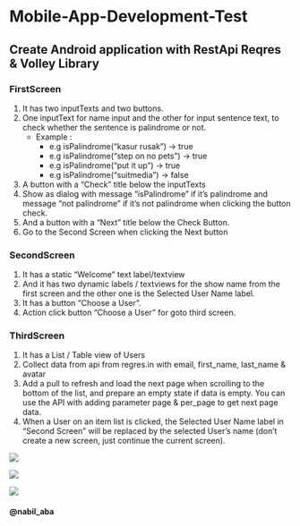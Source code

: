 # Mobile-App-Development-Test
## Create Android application with RestApi Reqres & Volley Library

### FirstScreen
1. It has two inputTexts and two buttons. 
2. One inputText for name input and the other for input sentence text, to check whether the sentence is palindrome or not.
    - Example :
        - e.g isPalindrome(“kasur rusak”) -> true
        - e.g isPalindrome(“step on no pets”) -> true
        - e.g isPalindrome(“put it up”) -> true
        - e.g isPalindrome(“suitmedia”) -> false
3. A button with a “Check” title below the inputTexts
4. Show as dialog with message “isPalindrome” if it’s palindrome and message “not   palindrome” if it’s not palindrome when clicking the button check.
5. And a button with a “Next” title below the Check Button.
6. Go to the Second Screen when clicking the Next button

### SecondScreen
1. It has a static “Welcome” text label/textview
2. And it has two dynamic labels / textviews for the show name from the first screen and the other one is the Selected User Name label.
3. It has a button “Choose a User”.
4. Action click button “Choose a User” for goto third screen.

### ThirdScreen
1. It has a List / Table view of Users
2. Collect data from api from regres.in with email, first_name, last_name & avatar
3. Add a pull to refresh and load the next page when scrolling to the bottom of the list, and prepare an empty state if data is empty. You can use the API with adding parameter page & per_page to get next page data.
4. When a User on an item list is clicked, the Selected User Name label in “Second Screen” will be replaced by the selected User’s name (don’t create a new screen, just continue the current screen).

![](ss/1.png)

![](ss/2.png)

![](ss/3.png)

#### @nabil_aba
